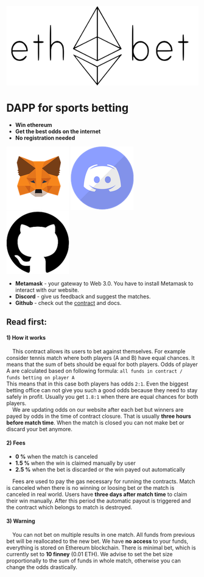 ![EthBet](images/logo.png) <br/>
# DAPP for sports betting
* **Win ethereum**
* **Get the best odds on the internet**
* **No registration needed**

[![Metamask](images/metamask.png)](https://metamask.io)
[![Discord](images/discord.png)](https://discordapp.com) &nbsp; &nbsp;
[![Github](images/github.png)](https://github.com/CryptoBets/EthBet)
* **Metamask** - your gateway to Web 3.0. You have to install Metamask to interact with our website.
* **Discord** - give us feedback and suggest the matches.
* **Github** - check out the [contract](ethbet.sol) and docs.

## Read first:
 #### 1) How it works
 &nbsp; &nbsp; This contract allows its users to bet against themselves.
 For example consider tennis match where both players (A and B) have equal chances.
 It means that the sum of bets should be equal for both players.
 Odds of player A are calculated based on following formula:
 ```all funds in contract / funds betting on player A``` <br/>
 This means that in this case both players has odds `2:1`. 
 Even the biggest betting office can not give you such a good odds because they need to stay safely in profit.
 Usually you get `1.8:1` when there are equal chances for both players. <br/>
 &nbsp; &nbsp; We are updating odds on our website after each bet but winners are payed by odds in the time of contract closure.
 That is usually **three hours before match time**. 
 When the match is closed you can not make bet or discard your bet anymore.
 
 #### 2) Fees
 * **0 %** when the match is canceled <br/>
 * **1.5 %** when the win is claimed manually by user
 * **2.5 %** when the bet is discarded or the win payed out automatically
 
 &nbsp; &nbsp; Fees are used to pay the gas necessary for running the contracts.
 Match is canceled when there is no winning or loosing bet or the match is canceled in real world. 
 Users have **three days after match time** to claim their win manually.
 After this period the automatic payout is triggered and the contract which belongs to match is destroyed.
 
 #### 3) Warning
 &nbsp; &nbsp; You can not bet on multiple results in one match. All funds from previous bet will be reallocated to the new bet.
 We have **no access** to your funds, everything is stored on Ethereum blockchain.
 There is minimal bet, which is currently set to **10 finney** (0.01 ETH).
 We advise to set the bet size proportionally to the sum of funds in whole match, otherwise you can change the odds drastically.
 
 
